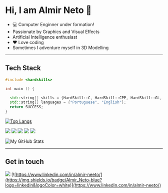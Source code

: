 # Hi, I am Almir Neto 👋

- 💻 Computer Enginner under formation!
- Passionate by Graphics and Visual Effects
- Artificial Intelligence enthusiast
- ❤️ Love coding
- Sometimes I adventure myself in 3D Modelling

---
## Tech Stack

```cpp
#include <hardskills>

int main () {

  std::string[] skills = {HardSkill::C, HardSkill::CPP, HardSkill::GL, HardSkill::Java};
  std::string[] languages = {"Portuguese", "English"};
  return SUCCESS;
}

```

[![Top Langs](https://github-readme-stats.vercel.app/api/top-langs/?username=AlmirNeeto99&layout=pie&langs_count=5)](https://github.com/AlmirNeeto99)

![](https://img.shields.io/badge/C-blue?logo=c&logoColor=white)
![](https://img.shields.io/badge/C%2B%2B-blue?logo=c%2B%2B&logoColor=white)
![](https://img.shields.io/badge/Java-orange?logo=java&logoColor=white)
![](https://img.shields.io/badge/GL-white?logo=opengl&logoColor=red)
![](https://img.shields.io/badge/MySQL-blue?logo=mysql&logoColor=white)

![My GitHub Stats](https://gh-readme-profile.vercel.app/api?username=AlmirNeeto99&theme=dark)

---
## Get in touch

[![](https://img.shields.io/badge/almirneto338%40gmail.com-red?logo=gmail&logoColor=white)](mailto:almirneto338@gmail.com) [![https://www.linkedin.com/in/almir-neeto/](https://img.shields.io/badge/Almir_Neto-blue?logo=linkedin&logoColor=white)](https://www.linkedin.com/in/almir-neeto/)
